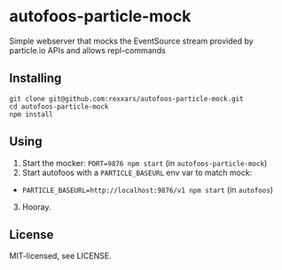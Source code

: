 # autofoos-particle-mock

Simple webserver that mocks the EventSource stream provided by particle.io APIs and allows repl-commands

## Installing

```
git clone git@github.com:rexxars/autofoos-particle-mock.git
cd autofoos-particle-mock
npm install
```

## Using

1. Start the mocker: `PORT=9876 npm start` (in `autofoos-particle-mock`)
2. Start autofoos with a `PARTICLE_BASEURL` env var to match mock:
  * `PARTICLE_BASEURL=http://localhost:9876/v1 npm start` (in `autofoos`)
3. Hooray.

## License

MIT-licensed, see LICENSE.
